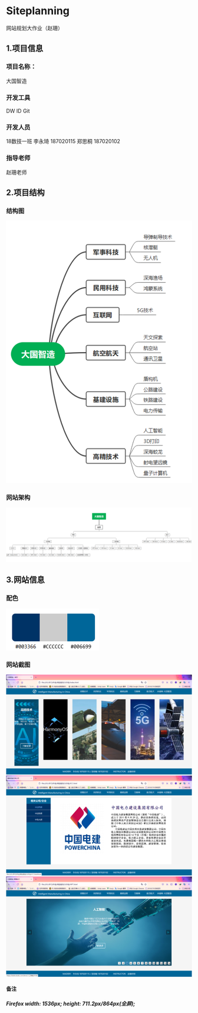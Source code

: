 # Siteplanning
网站规划大作业（赵珊）

## 1.项目信息
### 项目名称：
大国智造
### 开发工具
DW ID  Git
### 开发人员
18数技一班 李永琦 187020115 郑思桐 187020102
### 指导老师
赵珊老师
## 2.项目结构
### 结构图
![结构图](大国智造.png)
### 网站架构
![结构图](大国智造架构图.png)
## 3.网站信息
### 配色
![网站配色](网站配色.png)
### 网站截图
![演示截图](Image/大国智造演示图片3.png)
![演示截图](Image/大国智造演示图片2.png)
![演示截图](Image/大国智造演示图片1.png)

#### 备注
##### Firefox width: 1536px; height: 711.2px/864px(全屏);

